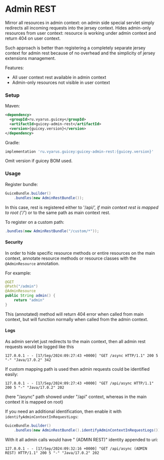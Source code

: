 # Admin REST

Mirror all resources in admin context: on admin side special servlet simply redirects all incoming requests into the jersey context.
Hides admin-only resources from user context: resource is working under admin context and return 404 on user context.

Such approach is better than registering a completely separate jersey context for admin rest because
of no overhead and the simplicity of jersey extensions management.

Features:
* All user context rest available in admin context
* Admin-only resources not visible in user context

### Setup

Maven:

```xml
<dependency>
  <groupId>ru.vyarus.guicey</groupId>
  <artifactId>guicey-admin-rest</artifactId>
  <version>{guicey.version}</version>
</dependency>
```

Gradle:

```groovy
implementation 'ru.vyarus.guicey:guicey-admin-rest:{guicey.version}'
```

Omit version if guicey BOM used.


### Usage

Register bundle:

```java
GuiceBundle.builder()
    .bundles(new AdminRestBundle());
```

In this case, rest is registered either to '/api/*', if main context rest is mapped to root ('/*')
or to the same path as main context rest.

To register on a custom path:

```java
.bundles(new AdminRestBundle("/custom/*"));
```

#### Security

In order to hide specific resource methods or entire resources on the main context, annotate resource methods
or resource classes with the `@AdminResource` annotation.

For example:

```java
@GET
@Path("/admin")
@AdminResource
public String admin() {
    return "admin"
}
```

This (annotated) method will return 404 error when called from main context, but will function normally 
when called from the admin context.

#### Logs

As admin servlet just redirects to the main context, then all admin rest requests would be logged like this

```
127.0.0.1 - - [17/Sep/2024:09:27:43 +0000] "GET /async HTTP/1.1" 200 5 "-" "Java/17.0.2" 342
```

If custom mapping path is used then admin requests could be identified easily:

```
127.0.0.1 - - [17/Sep/2024:09:27:43 +0000] "GET /api/async HTTP/1.1" 200 5 "-" "Java/17.0.2" 202
```

(here "/async" path showed under "/api" context, whereas in the main context it is mapped on root)

If you need an additional identification, then enable it with `identifyAdminContextInRequestLogs`:

```java
GuiceBundle.builder()
    .bundles(new AdminRestBundle().identifyAdminContextInRequestLogs());
```

With it all admin calls would have " (ADMIN REST)" identity appended to uri:

```
127.0.0.1 - - [17/Sep/2024:09:32:16 +0000] "GET /api/async (ADMIN REST) HTTP/1.1" 200 5 "-" "Java/17.0.2" 202
```
